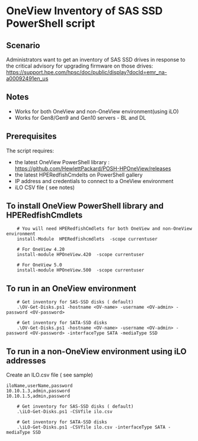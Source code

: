 # OneView Inventory of SAS SSD PowerShell script


## Scenario
Administrators want to get an inventory of SAS SSD drives in response to the critical advisory for upgrading firmware on those drives: https://support.hpe.com/hpsc/doc/public/display?docId=emr_na-a00092491en_us 

## Notes
   * Works for both OneView and non-OneView environment(using iLO)
   * Works for Gen8/Gen9 and Gen10 servers - BL and DL


## Prerequisites
The script requires:
   * the latest OneView PowerShell library : https://github.com/HewlettPackard/POSH-HPOneView/releases
   * the latest HPERedfishCmdelts on PowerShell gallery
   * IP address and credentials to connect to a OneView environment
   * iLO CSV file ( see notes)
  

## To install OneView PowerShell library and HPERedfishCmdlets

```
    # You will need HPERedfishCmdlets for both OneView and non-OneView environment 
    install-Module  HPERedfishcmdlets  -scope currentuser
    
    # For OneView 4.20
    install-module HPOneView.420  -scope currentuser

    # For OneView 5.0
    install-module HPOneView.500  -scope currentuser

```

## To run in an OneView environment

```
    # Get inventory for SAS-SSD disks ( default)
    .\OV-Get-Disks.ps1 -hostname <OV-name> -username <OV-admin> -password <OV-password>

    # Get inventory for SATA-SSD disks 
    .\OV-Get-Disks.ps1 -hostname <OV-name> -username <OV-admin> -password <OV-password> -interfaceType SATA -mediaType SSD

```

## To run in a  non-OneView environment using iLO addresses

Create an ILO.csv file ( see sample)
```
iloName,userName,password
10.10.1.3,admin,password
10.10.1.5,admin,password

```

```
    # Get inventory for SAS-SSD disks ( default)
    .\iLO-Get-Disks.ps1 -CSVfile ilo.csv

    # Get inventory for SATA-SSD disks 
    .\iLO-Get-Disks.ps1 -CSVfile ilo.csv -interfaceType SATA -mediaType SSD

```
    
